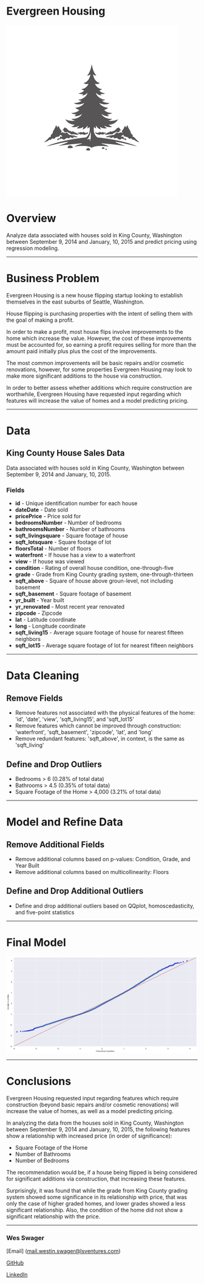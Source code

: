 # Evergreen Housing
![pine_tree.jpg](https://github.com/wswager/evergreen_housing/blob/main/images/pine_tree.jpg)

# Overview

Analyze data associated with houses sold in King County, Washington between September 9, 2014 and January, 10, 2015 and predict pricing using regression modeling.
***
# Business Problem

Evergreen Housing is a new house flipping startup looking to establish themselves in the east suburbs of Seattle, Washington.

House flipping is purchasing properties with the intent of selling them with the goal of making a profit.

In order to make a profit, most house flips involve improvements to the home which increase the value.  However, the cost of these improvements must be accounted for, so earning a profit requires selling for more than the amount paid initially plus plus the cost of the improvements.  

The most common improvements will be basic repairs and/or cosmetic renovations, however, for some properties Evergreen Housing may look to make more significant additions to the house via construction.

In order to better assess whether additions which require construction are worthwhile, Evergreen Housing have requested input regarding which features will increase the value of homes and a model predicting pricing. 
***
# Data
## King County House Sales Data

Data associated with houses sold in King County, Washington between September 9, 2014 and January, 10, 2015.

### Fields
* **id** - Unique identification number for each house
* **dateDate** - Date sold
* **pricePrice** -  Price sold for
* **bedroomsNumber** -  Number of bedrooms
* **bathroomsNumber** -  Number of bathrooms
* **sqft_livingsquare** -  Square footage of house
* **sqft_lotsquare** -  Square footage of lot
* **floorsTotal** -  Number of floors
* **waterfront** - If house has a view to a waterfront
* **view** - If house was viewed
* **condition** - Rating of overall house condition, one-through-five
* **grade** - Grade from King County grading system, one-through-thirteen
* **sqft_above** - Square of house above groun-level, not including basement
* **sqft_basement** - Square footage of basement
* **yr_built** - Year built
* **yr_renovated** - Most recent year renovated
* **zipcode** - Zipcode
* **lat** - Latitude coordinate
* **long** - Longitude coordinate
* **sqft_living15** - Average square footage of house for nearest fifteen neighbors
* **sqft_lot15** - Average square footage of lot for nearest fifteen neighbors
***
# Data Cleaning
## Remove Fields
* Remove features not associated with the physical features of the home: 'id', 'date', 'view', 'sqft_living15', and 'sqft_lot15'
* Remove features which cannot be improved through construction: 'waterfront', 'sqft_basement', 'zipcode', 'lat', and 'long'
* Remove redundant features: 'sqft_above', in context, is the same as 'sqft_living'

## Define and Drop Outliers
* Bedrooms > 6 (0.28% of total data)
* Bathrooms > 4.5 (0.35% of total data)
* Square Footage of the Home > 4,000 (3.21% of total data)
***
# Model and Refine Data
## Remove Additional Fields
* Remove additional columns based on p-values: Condition, Grade, and Year Built
* Remove additional columns based on multicollinearity: Floors
## Define and Drop Additional Outliers
* Define and drop additional outliers based on QQplot, homoscedasticity, and five-point statistics
***
# Final Model
![model4.png](https://github.com/wswager/evergreen_housing/blob/main/images/model4.png)
***
# Conclusions

Evergreen Housing requested input regarding features which require construction (beyond basic repairs and/or cosmetic renovations) will increase the value of homes, as well as a model predicting pricing.

In analyzing the data from the houses sold in King County, Washington between September 9, 2014 and January, 10, 2015, the following features show a relationship with increased price (in order of significance):

* Square Footage of the Home
* Number of Bathrooms
* Number of Bedrooms

The recommendation would be, if a house being flipped is being considered for significant additions via construction, that increasing these features.

Surprisingly, it was found that while the grade from King County grading system showed some significance in its relationship with price, that was only the case of higher graded homes, and lower grades showed a less significant relationship.  Also, the condition of the home did not show a significant relationship with the price.
***
### Wes Swager
[Email] (mail.westin.swager@lsventures.com)

[GitHub](https://github.com/wswager)

[LinkedIn](linkedin.com/in/wes-swager-36a84a2a)
